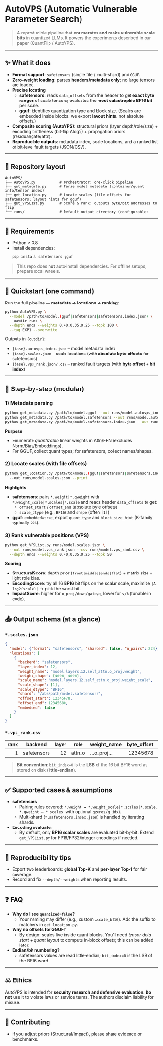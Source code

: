 

# AutoVPS (Automatic Vulnerable Parameter Search)

> A reproducible pipeline that **enumerates and ranks vulnerable scale bits** in quantized LLMs. It powers the experiments described in our paper (QuantFlip / AutoVPS).

---

## ✨ What it does
- **Format support**: `safetensors` (single file / multi‑shard) and `GGUF`.
- **Zero‑weight loading**: parses **headers/metadata only**; no large tensors are loaded.
- **Precise locating**
  - **safetensors**: reads `data_offsets` from the header to get **exact byte ranges** of scale tensors; evaluates the **most catastrophic BF16 bit** per scale.
  - **gguf**: identifies quantization type and block size. (Scales are embedded inside blocks; we export **layout hints**, not absolute offsets.)
- **Composite scoring (AutoVPS)**: structural priors (layer depth/role/size) + encoding brittleness (bit‑flip Δlog2) + propagation priors (residual/gate/attn).
- **Reproducible outputs**: metadata index, scale locations, and a ranked list of bit‑level fault targets (JSON/CSV).

---

## 📁 Repository layout
```
AutoVPS/
├── AutoVPS.py           # Orchestrator: one‑click pipeline
├── get_metadata.py      # Parse model metadata (container/quant info/tensor index)
├── get_location.py      # Locate scales (file offsets for safetensors; layout hints for gguf)
├── get_VPSList.py       # Score & rank: outputs byte/bit addresses to flip
└── runs/                # Default output directory (configurable)
```

---

## 🔧 Requirements
- Python ≥ 3.8
- Install dependencies:
  ```bash
  pip install safetensors gguf
  ```
> This repo does **not** auto‑install dependencies. For offline setups, prepare local wheels.

---

## 🚀 Quickstart (one command)
Run the full pipeline — **metadata → locations → ranking**:
```bash
python AutoVPS.py \
  --model /path/to/model.(gguf|safetensors|safetensors.index.json) \
  --outdir runs \
  --depth ends --weights 0.40,0.35,0.25 --topk 100 \
  --tag EXP1 --overwrite
```
Outputs in `{outdir}`:
- `{base}.autovps_index.json` – model metadata index
- `{base}.scales.json` – scale locations (with **absolute byte offsets** for safetensors)
- `{base}.vps_rank.json/.csv` – ranked fault targets (with **byte offset + bit index**)

---

## 🧩 Step‑by‑step (modular)
### 1) Metadata parsing
```bash
python get_metadata.py /path/to/model.gguf --out runs/model.autovps_index.json
python get_metadata.py /path/to/model.safetensors --out runs/model.autovps_index.json
python get_metadata.py /path/to/model.safetensors.index.json --out runs/model.autovps_index.json
```
**Purpose**
- Enumerate *quantizable* linear weights in Attn/FFN (excludes Norm/Bias/Embeddings).
- For GGUF, collect quant types; for safetensors, collect names/shapes.

### 2) Locate scales (with file offsets)
```bash
python get_location.py /path/to/model.(gguf|safetensors|safetensors.index.json) \
  --out runs/model.scales.json --print
```
**Highlights**
- **safetensors**: pairs `*.weight|*.qweight` with `*.weight_scale|*.scales|*.scale` and reads header `data_offsets` to get:
  - `offset_start` / `offset_end` (absolute byte offsets)
  - `scale_dtype` (e.g., `BF16`) and `shape` (often `[1]`)
- **gguf**: `embedded=true`, export `quant_type` and `block_size_hint` (K‑family typically `256`).

### 3) Rank vulnerable positions (VPS)
```bash
python get_VPSList.py runs/model.scales.json \
  --out runs/model.vps_rank.json --csv runs/model.vps_rank.csv \
  --depth ends --weights 0.40,0.35,0.25 --topk 50
```
**Scoring**
- **StructuralScore**: depth prior (`front|middle|ends|flat`) + matrix size + light role bias.
- **EncodingScore**: try all 16 **BF16** bit flips on the scalar scale, maximize `|Δ log2(scale)|` → pick the worst bit.
- **ImpactScore**: higher for `o_proj/down/gate/q`, lower for `v/k` (tunable in code).

---

## 📤 Output schema (at a glance)
### `*.scales.json`
```json
{
  "model": {"format": "safetensors", "sharded": false, "n_pairs": 224},
  "locations": [
    {
      "backend": "safetensors",
      "layer_index": 12,
      "weight_name": "model.layers.12.self_attn.o_proj.weight",
      "weight_shape": [4096, 4096],
      "scale_name": "model.layers.12.self_attn.o_proj.weight_scale",
      "scale_shape": [1],
      "scale_dtype": "BF16",
      "shard": "/abs/path/model.safetensors",
      "offset_start": 12345678,
      "offset_end": 12345680,
      "embedded": false
    }
  ]
}
```

### `*.vps_rank.csv`
| rank | backend | layer | role  | weight_name | byte_offset | bit_index | global_bit_offset | structural | encoding | impact | final |
|----:|---------|------:|------|-------------|------------:|----------:|------------------:|-----------:|---------:|-------:|------:|
| 1   | safetensors | 12 | attn_o | …o_proj…   | 12345678    | 7         | 987654321         | 0.92       | 0.98     | 1.00   | 0.96  |

> **Bit convention**: `bit_index=0` is the **LSB** of the 16‑bit BF16 word as stored on disk (**little‑endian**).

---

## ✅ Supported cases & assumptions
- **safetensors**
  - Pairing rules covered: `*.weight ↔ *.weight_scale|*.scales|*.scale`, `*.qweight ↔ *.scales` (with optional `qzeros/g_idx`).
  - Multi‑shard (`*.safetensors.index.json`) is handled by iterating shards.
- **Encoding evaluator**
  - By default, only **BF16 scalar scales** are evaluated bit‑by‑bit. Extend `get_VPSList.py` for FP16/FP32/integer encodings if needed.

---

## 🧪 Reproducibility tips
- Export two leaderboards: **global Top‑K** and **per‑layer Top‑1** for fair coverage.
- Record and fix `--depth/--weights` when reporting results.

---

## ❓ FAQ
- **Why do I see `quantized=false`?**
  - Your naming may differ (e.g., custom `…scale_bf16`). Add the suffix to matchers in `get_location.py`.
- **Why no offsets for GGUF?**
  - By design: scales live inside quant blocks. You’ll need *tensor data start + quant layout* to compute in‑block offsets; this can be added later.
- **Endian/bit numbering?**
  - safetensors values are read little‑endian; `bit_index=0` is the LSB of the BF16 word.

---

## ⚖️ Ethics
AutoVPS is intended for **security research and defensive evaluation**. **Do not** use it to violate laws or service terms. The authors disclaim liability for misuse.

---

## 🤝 Contributing
- If you adjust priors (Structural/Impact), please share evidence or benchmarks.